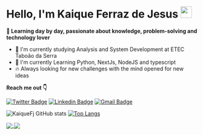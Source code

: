 # Hello, I'm Kaique Ferraz de Jesus <img src="https://raw.githubusercontent.com/MartinHeinz/MartinHeinz/master/wave.gif" width="30px">
**🌟 Learning day by day, passionate about knowledge, problem-solving and technology lover**

- 📕 I'm currently studying Analysis and System Development at ETEC Taboão da Serra
- 🔮 I'm currently Learning Python, NextJs, NodeJS and typescript
- 🔥 Always looking for new challenges with the mind opened for new ideas

**Reach me out 👇**

[![Twitter Badge](https://img.shields.io/badge/-@KaiqueFj26-6633cc?style=flat-square&labelColor=6633cc&logo=twitter&logoColor=white&link=https://twitter.com/KaiqueFj26)](https://twitter.com/KaiqueFj26) [
![Linkedin Badge](https://img.shields.io/badge/-Kaique%20Ferraz-6633cc?style=flat-square&logo=Linkedin&logoColor=white&link=https://www.linkedin.com/in/Kaique-Ferraz/)](https://www.linkedin.com/in/kaique-ferraz-a9a7b7206/) 
[![Gmail Badge](https://img.shields.io/badge/-kaiquelferraz@hotmail.com-6633cc?style=flat-square&logo=Gmail&logoColor=white&link=mailto:kaiquelferraz@hotmail.com)](mailto:kaiquelferraz@hotmail.com)


![KaiqueFj GitHub stats](https://github-readme-stats.vercel.app/api?username=KaiqueFj&show_icons=true&theme=shades-of-purple&include_all_commits)
[![Top Langs](https://github-readme-stats.vercel.app/api/top-langs/?username=KaiqueFj&layout=compact&theme=shades-of-purple)](https://github.com/KaiqueFj/github-readme-stats)

<a href="https://github.com/anuraghazra/github-readme-stats">
  <img align="center" src="https://github-readme-stats.vercel.app/api/pin/?username=KaiqueFj&repo=KaiqueFj" />
</a>
<a href="https://github.com/anuraghazra/convoychat">
  <img align="center" src="https://github-readme-stats.vercel.app/api/pin/?username=KaiqueFj&repo=KaiqueFj"/>
</a>








